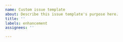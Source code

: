 ```yaml
---
name: Custom issue template
about: Describe this issue template's purpose here.
title: ''
labels: enhancement
assignees: ''

---
```




